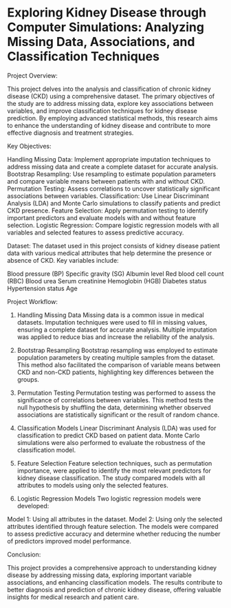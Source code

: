 # Exploring Kidney Disease through Computer Simulations: Analyzing Missing Data, Associations, and Classification Techniques

Project Overview:

This project delves into the analysis and classification of chronic kidney disease (CKD) using a comprehensive dataset. The primary objectives of the study are to address missing data, explore key associations between variables, and improve classification techniques for kidney disease prediction. By employing advanced statistical methods, this research aims to enhance the understanding of kidney disease and contribute to more effective diagnosis and treatment strategies.

Key Objectives:

Handling Missing Data: Implement appropriate imputation techniques to address missing data and create a complete dataset for accurate analysis.
Bootstrap Resampling: Use resampling to estimate population parameters and compare variable means between patients with and without CKD.
Permutation Testing: Assess correlations to uncover statistically significant associations between variables.
Classification: Use Linear Discriminant Analysis (LDA) and Monte Carlo simulations to classify patients and predict CKD presence.
Feature Selection: Apply permutation testing to identify important predictors and evaluate models with and without feature selection.
Logistic Regression: Compare logistic regression models with all variables and selected features to assess predictive accuracy.

Dataset:
The dataset used in this project consists of kidney disease patient data with various medical attributes that help determine the presence or absence of CKD. Key variables include:

Blood pressure (BP)
Specific gravity (SG)
Albumin level
Red blood cell count (RBC)
Blood urea
Serum creatinine
Hemoglobin (HGB)
Diabetes status
Hypertension status
Age

Project Workflow:
1. Handling Missing Data
Missing data is a common issue in medical datasets. Imputation techniques were used to fill in missing values, ensuring a complete dataset for accurate analysis. Multiple imputation was applied to reduce bias and increase the reliability of the analysis.

2. Bootstrap Resampling
Bootstrap resampling was employed to estimate population parameters by creating multiple samples from the dataset. This method also facilitated the comparison of variable means between CKD and non-CKD patients, highlighting key differences between the groups.

3. Permutation Testing
Permutation testing was performed to assess the significance of correlations between variables. This method tests the null hypothesis by shuffling the data, determining whether observed associations are statistically significant or the result of random chance.

4. Classification Models
Linear Discriminant Analysis (LDA) was used for classification to predict CKD based on patient data. Monte Carlo simulations were also performed to evaluate the robustness of the classification model.

5. Feature Selection
Feature selection techniques, such as permutation importance, were applied to identify the most relevant predictors for kidney disease classification. The study compared models with all attributes to models using only the selected features.

6. Logistic Regression Models
Two logistic regression models were developed:

Model 1: Using all attributes in the dataset.
Model 2: Using only the selected attributes identified through feature selection. The models were compared to assess predictive accuracy and determine whether reducing the number of predictors improved model performance.

Conclusion:

This project provides a comprehensive approach to understanding kidney disease by addressing missing data, exploring important variable associations, and enhancing classification models. The results contribute to better diagnosis and prediction of chronic kidney disease, offering valuable insights for medical research and patient care.




